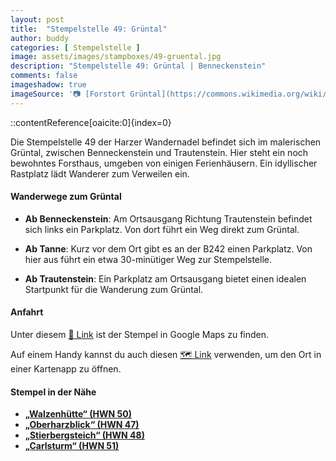 ```yaml
---
layout: post
title:  "Stempelstelle 49: Grüntal"
author: buddy
categories: [ Stempelstelle ]
image: assets/images/stampboxes/49-gruental.jpg
description: "Stempelstelle 49: Grüntal | Benneckenstein"
comments: false
imageshadow: true
imageSource: '📷 [Forstort Grüntal](https://commons.wikimedia.org/wiki/File:Forstort_Gr%C3%BCntal.jpg) von <a href="//commons.wikimedia.org/wiki/User:B.Thomas95" title="User:B.Thomas95">Thomas Binder</a> unter Lizenz [CC BY-SA 4.0](https://creativecommons.org/licenses/by-sa/4.0)'
---
```



::contentReference[oaicite:0]{index=0}


Die Stempelstelle 49 der Harzer Wandernadel befindet sich im malerischen Grüntal, zwischen Benneckenstein und Trautenstein. Hier steht ein noch bewohntes Forsthaus, umgeben von einigen Ferienhäusern. Ein idyllischer Rastplatz lädt Wanderer zum Verweilen ein.

#### Wanderwege zum Grüntal

- **Ab Benneckenstein**: Am Ortsausgang Richtung Trautenstein befindet sich links ein Parkplatz. Von dort führt ein Weg direkt zum Grüntal.

- **Ab Tanne**: Kurz vor dem Ort gibt es an der B242 einen Parkplatz. Von hier aus führt ein etwa 30-minütiger Weg zur Stempelstelle.

- **Ab Trautenstein**: Ein Parkplatz am Ortsausgang bietet einen idealen Startpunkt für die Wanderung zum Grüntal.

#### Anfahrt

Unter diesem [📍 Link](https://www.google.com/maps/dir/?api=1&origin=&destination=51.67660%2C%2010.75533) ist der Stempel in Google Maps zu finden.

<div class="android-only">
  Auf einem Handy kannst du auch diesen 
  <a href="geo:51.67660,10.75533">🗺️ Link</a> 
  verwenden, um den Ort in einer Kartenapp zu öffnen.
  <p></p>
</div>

#### Stempel in der Nähe

- [**„Walzenhütte“ (HWN 50)**](/stempelstelle-50-walzenhuette)
- [**„Oberharzblick“ (HWN 47)**](/stempelstelle-47-oberharzblick)
- [**„Stierbergsteich“ (HWN 48)**](/stempelstelle-48-stierbergsteich)
- [**„Carlsturm“ (HWN 51)**](/stempelstelle-51-carlsturm)

